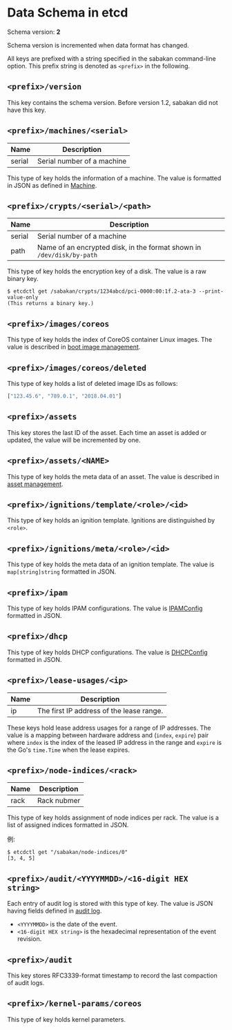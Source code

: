 Data Schema in etcd
===================

Schema version: **2**

Schema version is incremented when data format has changed.

All keys are prefixed with a string specified in the sabakan command-line option.
This prefix string is denoted as `<prefix>` in the following.

`<prefix>/version`
------------------

This key contains the schema version.
Before version 1.2, sabakan did not have this key.

`<prefix>/machines/<serial>`
----------------------------

Name   | Description
----   | -----------
serial | Serial number of a machine

This type of key holds the information of a machine.
The value is formatted in JSON as defined in [Machine](machine.md).

`<prefix>/crypts/<serial>/<path>`
---------------------------------

Name   | Description
----   | -----------
serial | Serial number of a machine
path   | Name of an encrypted disk, in the format shown in `/dev/disk/by-path`

This type of key holds the encryption key of a disk.
The value is a raw binary key.

```console
$ etcdctl get /sabakan/crypts/1234abcd/pci-0000:00:1f.2-ata-3 --print-value-only
(This returns a binary key.)
```

`<prefix>/images/coreos`
------------------------

This type of key holds the index of CoreOS container Linux images.
The value is described in [boot image management](image_management.md).

`<prefix>/images/coreos/deleted`
--------------------------------

This type of key holds a list of deleted image IDs as follows:

```javascript
["123.45.6", "789.0.1", "2018.04.01"]
```

`<prefix>/assets`
-----------------

This key stores the last ID of the asset.  Each time an asset is added
or updated, the value will be incremented by one.

`<prefix>/assets/<NAME>`
------------------------

This type of key holds the meta data of an asset.
The value is described in [asset management](assets.md).

`<prefix>/ignitions/template/<role>/<id>`
-------------------------

This type of key holds an ignition template. Ignitions are distinguished by `<role>`.

`<prefix>/ignitions/meta/<role>/<id>`
-------------------------------------

This type of key holds the meta data of an ignition template.
The value is `map[string]string` formatted in JSON.

`<prefix>/ipam`
---------------

This type of key holds IPAM configurations.
The value is [IPAMConfig](ipam.md#ipamconfig) formatted in JSON.

`<prefix>/dhcp`
---------------

This type of key holds DHCP configurations.
The value is [DHCPConfig](dhcp.md#dhcpconfig) formatted in JSON.

`<prefix>/lease-usages/<ip>`
----------------------------

Name | Description
---- | -----------
ip   | The first IP address of the lease range.

These keys hold lease address usages for a range of IP addresses.
The value is a mapping between hardware address and (`index`, `expire`)
pair where `index` is the index of the leased IP address in the range
and `expire` is the Go's `time.Time` when the lease expires.

`<prefix>/node-indices/<rack>`
------------------------------

Name | Description
---- | -----------
rack | Rack nubmer

This type of key holds assignment of node indices per rack.
The value is a list of assigned indices formatted in JSON.

例:
```
$ etcdctl get "/sabakan/node-indices/0"
[3, 4, 5]
```

`<prefix>/audit/<YYYYMMDD>/<16-digit HEX string>`
------------------------------------------------

Each entry of audit log is stored with this type of key.
The value is JSON having fields defined in [audit log](audit.md).

* `<YYYYMMDD>` is the date of the event.
* `<16-digit HEX string>` is the hexadecimal representation of the event revision.

`<prefix>/audit`
----------------

This key stores RFC3339-format timestamp to record the last compaction
of audit logs.

`<prefix>/kernel-params/coreos`
----------------

This type of key holds kernel parameters.
